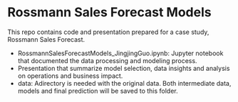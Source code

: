 # Rossmann Sales Forecast Models

This repo contains code and presentation prepared for a case study, Rossmann Sales Forecast.
- RossmannSalesForecastModels_JingjingGuo.ipynb: Jupyter notebook that documented the data processing and modeling process.
- Presentation that summarize model selection, data insights and analysis on operations and business impact.
- data: Adirectory is needed with the original data. Both intermediate data, models and final prediction will be saved to this folder.
